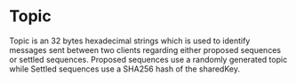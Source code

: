 # Topic

Topic is an 32 bytes hexadecimal strings which is used to identify messages sent between two clients regarding either proposed sequences or settled sequences. Proposed sequences use a randomly generated topic while Settled sequences use a SHA256 hash of the sharedKey.